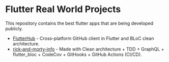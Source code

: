 # Flutter Real World Projects
This repository contains the best flutter apps that are being developed publicly.
- [FlutterHub](https://github.com/khoren93/FlutterHub) - Cross-platform GitHub client in Flutter and BLoC clean architecture.
- [rick-and-morty-info](https://github.com/vedartm/rick-and-morty-info) - Made with Clean architecture + TDD + GraphQL + flutter_bloc + CodeCov + GitHooks + GitHub Actions (CI/CD).
